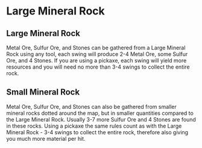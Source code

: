 # Large Mineral Rock


## Large Mineral Rock

Metal Ore, Sulfur Ore, and Stones can be gathered from a Large Mineral Rock using any tool, each swing will produce 2-4 Metal Ore, some Sulfur Ore, and 4 Stones.
If you are using a pickaxe, each swing will yield more resources and you will need no more than 3-4 swings to collect the entire rock.
 
## Small Mineral Rock

Metal Ore, Sulfur Ore, and Stones can also be gathered from smaller mineral rocks dotted around the map, but in smaller quantities compared to the Large Mineral Rock. Usually 3-7 more Sulfur Ore and 4 Stones are found in these rocks. 
Using a pickaxe the same rules count as with the Large Mineral Rock - 3-4 swings to collect the entire rock, therefore also giving you much more material per hit.
